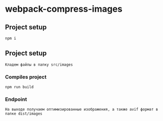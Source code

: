 # webpack-compress-images


## Project setup
```
npm i
```

## Project setup
```
Кладем файлы в папку src/images
```

### Compiles project
```
npm run build
```
### Endpoint
```
На выходе получаем оптимизированные изображения, а также avif формат в папке dist/images
```
